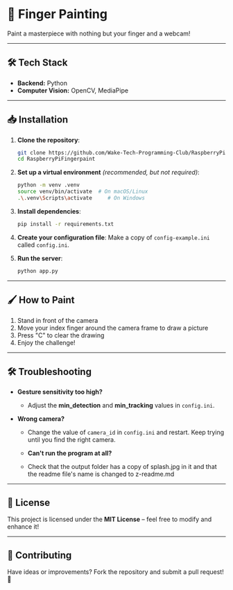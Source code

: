 # 🎨 Finger Painting

Paint a masterpiece with nothing but your finger and a webcam!

---

## 🛠️ Tech Stack
- **Backend:** Python
- **Computer Vision:** OpenCV, MediaPipe

---

## 📥 Installation

1. **Clone the repository**:
   ```bash
   git clone https://github.com/Wake-Tech-Programming-Club/RaspberryPiFingerpaint.git
   cd RaspberryPiFingerpaint
   ```

2. **Set up a virtual environment** *(recommended, but not required)*:
   ```bash
   python -m venv .venv
   source venv/bin/activate  # On macOS/Linux
   .\.venv\Scripts\activate     # On Windows
   ```

3. **Install dependencies**:
   ```bash
   pip install -r requirements.txt
   ```

4. **Create your configuration file**:
   Make a copy of `config-example.ini` called `config.ini`.

4. **Run the server**:
   ```bash
   python app.py
   ```

---

## 🖌️ How to Paint
1. Stand in front of the camera
2. Move your index finger around the camera frame to draw a picture
3. Press "C" to clear the drawing
4. Enjoy the challenge!

---

## 🛠️ Troubleshooting

- **Gesture sensitivity too high?**
  - Adjust the **min_detection** and **min_tracking** values in `config.ini`.

- **Wrong camera?**
  - Change the value of `camera_id` in `config.ini` and restart. Keep trying until you find the right camera.

  - **Can't run the program at all?**
  - Check that the output folder has a copy of splash.jpg in it and that the readme file's name is changed to z-readme.md

---


## 📜 License

This project is licensed under the **MIT License** – feel free to modify and enhance it!

---

## 🤝 Contributing

Have ideas or improvements? Fork the repository and submit a pull request! 🎉
